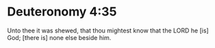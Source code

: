 # Deuteronomy 4:35

Unto thee it was shewed, that thou mightest know that the LORD he [is] God; [there is] none else beside him.